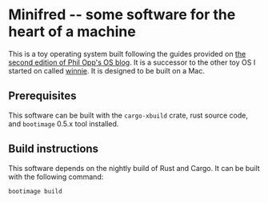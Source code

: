 # Minifred -- some software for the heart of a machine

This is a toy operating system built following the guides provided on [the second edition of Phil Opp's OS blog](https://os.phil-opp.com). It is a successor to the other toy OS I started on called [winnie](https://github.com/jcaudle/winnie). It is designed to be built on a Mac.

## Prerequisites

This software can be built with the `cargo-xbuild` crate, rust source code, and `bootimage` 0.5.x tool installed.

## Build instructions

This software depends on the nightly build of Rust and Cargo. It can be built with the following command:

    bootimage build
